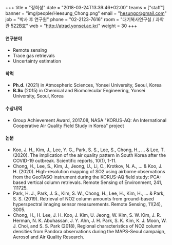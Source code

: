 ﻿+++
title = "정희성"
date = "2018-03-24T13:39:46+02:00"
teams = ["staff"]
banner = "img/people/Heesung_Chong.png"
email = "hesungc@gmail.com"
job = "박사 후 연구원"
phone = "02-2123-7616"
room = "대기복사연구실 / 과학관 522B호"
web = "http://atrad.yonsei.ac.kr/"
weight = 30
+++

#### 연구분야
+ Remote sensing
+ Trace gas retrievals
+ Uncertainty estimation

#### 학력
 + **Ph.d.** (2021) in Atmospheric Sciences, Yonsei University, Seoul, Korea
 + **B.Sc** (2015) in Chemical and Biomolecular Engineering, Yonsei University, Seoul, Korea

#### 수상내역
 + Group Achievement Award, 2017.08, NASA "KORUS-AQ: An International Cooperative Air Quality Field Study in Korea" project

#### 논문
+ Koo, J. H., Kim, J., Lee, Y. G., Park, S. S., Lee, S., Chong, H., ... & Lee, T. (2020). The implication of the air quality pattern in South Korea after the COVID-19 outbreak. Scientific reports, 10(1), 1-11.
+ Chong, H., Lee, S., Kim, J., Jeong, U., Li, C., Krotkov, N. A., ... & Koo, J. H. (2020). High-resolution mapping of SO2 using airborne observations from the GeoTASO instrument during the KORUS-AQ field study: PCA-based vertical column retrievals. Remote Sensing of Environment, 241, 111725.
+ Park, H. J., Park, J. S., Kim, S. W., Chong, H., Lee, H., Kim, H., ... & Park, S. S. (2019). Retrieval of NO2 column amounts from ground-based hyperspectral imaging sensor measurements. Remote Sensing, 11(24), 3005.
+ Chong, H., H. Lee, J. H. Koo, J. Kim, U. Jeong, W. Kim, S. W. Kim, J. R. Herman, N. K. Abuhassan, J. Y. Ahn, J. H. Park, S. K. Kim, K. J. Moon, W. J. Choi, and S. S. Park (2018), Regional characteristics of NO2 column densities from Pandora observations during the MAPS-Seoul campaign, Aerosol and Air Quality Research.
